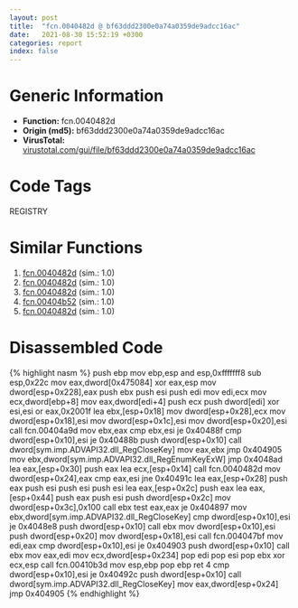 ```yaml
---
layout: post
title:  "fcn.0040482d @ bf63ddd2300e0a74a0359de9adcc16ac"
date:   2021-08-30 15:52:19 +0300
categories: report
index: false
---
```


# Generic Information
- **Function:** fcn.0040482d
- **Origin (md5):** bf63ddd2300e0a74a0359de9adcc16ac
- **VirusTotal:** [virustotal.com/gui/file/bf63ddd2300e0a74a0359de9adcc16ac][virustotal_ref]

# Code Tags
<span class="tag" id="REGISTRY">REGISTRY</span>


# Similar Functions

1. [fcn.0040482d][similar_1_ref] (sim.: 1.0)
2. [fcn.0040482d][similar_2_ref] (sim.: 1.0)
3. [fcn.0040482d][similar_3_ref] (sim.: 1.0)
4. [fcn.00404b52][similar_4_ref] (sim.: 1.0)
5. [fcn.0040482d][similar_5_ref] (sim.: 1.0)


# Disassembled Code

{% highlight nasm %}
push ebp
mov ebp,esp
and esp,0xfffffff8
sub esp,0x22c
mov eax,dword[0x475084]
xor eax,esp
mov dword[esp+0x228],eax
push ebx
push esi
push edi
mov edi,ecx
mov ecx,dword[ebp+8]
mov eax,dword[edi+4]
push ecx
push dword[edi]
xor esi,esi
or eax,0x2001f
lea ebx,[esp+0x18]
mov dword[esp+0x28],ecx
mov dword[esp+0x18],esi
mov dword[esp+0x1c],esi
mov dword[esp+0x20],esi
call fcn.00404a9d
mov ebx,eax
cmp ebx,esi
je 0x40488f
cmp dword[esp+0x10],esi
je 0x40488b
push dword[esp+0x10]
call dword[sym.imp.ADVAPI32.dll_RegCloseKey]
mov eax,ebx
jmp 0x404905
mov ebx,dword[sym.imp.ADVAPI32.dll_RegEnumKeyExW]
jmp 0x4048ad
lea eax,[esp+0x30]
push eax
lea ecx,[esp+0x14]
call fcn.0040482d
mov dword[esp+0x24],eax
cmp eax,esi
jne 0x40491c
lea eax,[esp+0x28]
push eax
push esi
push esi
push esi
lea eax,[esp+0x2c]
push eax
lea eax,[esp+0x44]
push eax
push esi
push dword[esp+0x2c]
mov dword[esp+0x3c],0x100
call ebx
test eax,eax
je 0x404897
mov ebx,dword[sym.imp.ADVAPI32.dll_RegCloseKey]
cmp dword[esp+0x10],esi
je 0x4048e8
push dword[esp+0x10]
call ebx
mov dword[esp+0x10],esi
push dword[esp+0x20]
mov dword[esp+0x18],esi
call fcn.004047bf
mov edi,eax
cmp dword[esp+0x10],esi
je 0x404903
push dword[esp+0x10]
call ebx
mov eax,edi
mov ecx,dword[esp+0x234]
pop edi
pop esi
pop ebx
xor ecx,esp
call fcn.00410b3d
mov esp,ebp
pop ebp
ret 4
cmp dword[esp+0x10],esi
je 0x40492c
push dword[esp+0x10]
call dword[sym.imp.ADVAPI32.dll_RegCloseKey]
mov eax,dword[esp+0x24]
jmp 0x404905
{% endhighlight %}


[similar_1_ref]: /report/fcn.0040482d@7307643b343733b7fbd7b4b4fb482515
[similar_2_ref]: /report/fcn.0040482d@3d7f25d788af3e7f7707a736ac852465
[similar_3_ref]: /report/fcn.0040482d@f675eb7591a3862690b6cdc54d5604df
[similar_4_ref]: /report/fcn.00404b52@c077742bdc6d4f2c0ca7d0e2a6a94acf
[similar_5_ref]: /report/fcn.0040482d@5eead96f991d1eaa139e848643009945
[virustotal_ref]: https://www.virustotal.com/gui/file/bf63ddd2300e0a74a0359de9adcc16ac